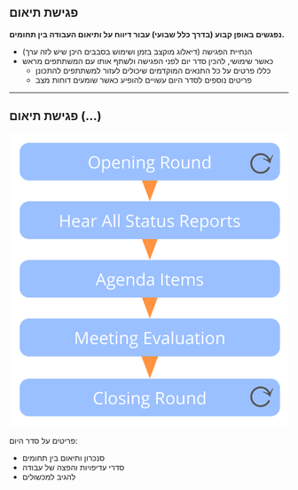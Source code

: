 ## פגישת תיאום

**נפגשים באופן קבוע (בדרך כלל שבועי) עבור דיווח על ותיאום העבודה בין תחומים.**

- הנחיית הפגישה (דיאלוג מוקצב בזמן ושימוש בסבבים היכן שיש לזה ערך)
- כאשר שימושי, להכין סדר יום לפני הפגישה ולשתף אותו עם המשתתפים מראש 
    - כללו פרטים על כל התנאים המוקדמים שיכולים לעזור למשתתפים להתכונן
    - פריטים נוספים לסדר היום עשויים להופיע כאשר שומעים דוחות מצב

* * *

## פגישת תיאום (...)

![right,fit](img/meetings/coordination-meeting.png)

פריטים על סדר היום:

- סנכרון ותיאום בין תחומים
- סדרי עדיפויות והפצה של עבודה 
- להגיב למכשולים